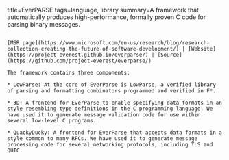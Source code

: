 title=EverPARSE
tags=language, library
summary=A framework that automatically produces high-performance, formally proven C code for parsing binary messages.
~~~~~~

[MSR page](https://www.microsoft.com/en-us/research/blog/research-collection-creating-the-future-of-software-development/) | [Website](https://project-everest.github.io/everparse/) | [Source](https://github.com/project-everest/everparse/)

The framework contains three components:

* LowParse: At the core of EverParse is LowParse, a verified library of parsing and formatting combinators programmed and verified in F*.

* 3D: A frontend for EverParse to enable specifying data formats in an style resembling type definitions in the C programming language. We have used it to generate message validation code for use within several low-level C programs.

* QuackyDucky: A frontend for EverParse that accepts data formats in a style common to many RFCs. We have used it to generate message processing code for several networking protocols, including TLS and QUIC.

